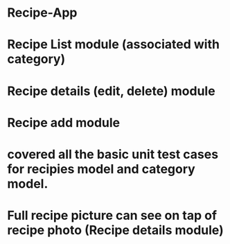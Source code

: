# Recipe-App
# Recipe List module (associated with category)
# Recipe details (edit, delete) module
# Recipe add module
# covered all the basic unit test cases for recipies model and category model.
# Full recipe picture can see on tap of recipe photo (Recipe details module)
